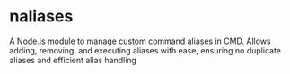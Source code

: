 # naliases
A Node.js module to manage custom command aliases in CMD. Allows adding, removing, and executing aliases with ease, ensuring no duplicate aliases and efficient alias handling

